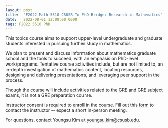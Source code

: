 ```yaml
---
layout: post
title:  "F2022 Math 5510 CSUSB To PhD Bridge: Research in Mathematics"
date:   2022-08-01 12:00:00 0000
tags: F2022 5510 PhD
---
```

This topics course aims to support upper-level undergraduate and graduate students interested in pursuing further study in mathematics.

We plan to present and discuss information about mathematics graduate school and the tools to succeed, with an emphasis on PhD-level work/programs. Tentative course activities include, but are not limited to, an in-depth investigation of mathematics content, locating resources, designing and delivering presentations, and leveraging peer support in the process.

Though the course will include activities related to the GRE and GRE subject exams, it is not a GRE preparation course.

Instructor consent is required to enroll in the course. Fill out this [form](https://docs.google.com/forms/d/e/1FAIpQLSd7XYoa7z_-1tkX46c2wOqtJwzrdDHxb845vZeeABjaMsWw0g/viewform?usp=sf_link) to contact the instructor -- expect a short in-person meeting.

For questions, contact Youngsu Kim at youngsu.kim@csusb.edu.


